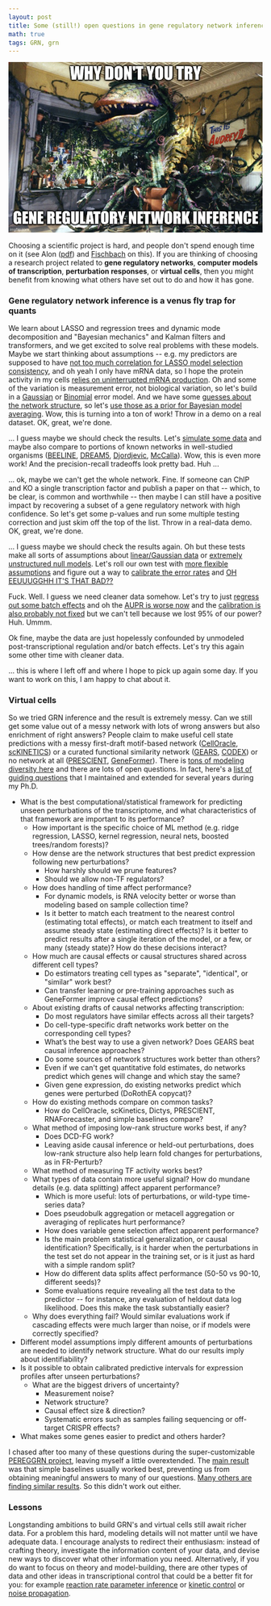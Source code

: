 ```yaml
---
layout: post
title: Some (still!) open questions in gene regulatory network inference
math: true
tags: GRN, grn
---
```


![An image of Audrey II captioned 'Why dont you try .... GENE REGULATORY NETWORK INFERENCE?'](/images/grn_meme_audrey_ii.jpg)

Choosing a scientific project is hard, and people don't spend enough time on it (see Alon ([pdf](https://www.weizmann.ac.il/mcb/alon/sites/mcb.UriAlon/files/uploads/nurturing/howtochoosegoodproblem.pdf)) and [Fischbach](https://www.cell.com/cell/abstract/S0092-8674(24)00304-0) on this). If you are thinking of choosing a research project related to **gene regulatory networks**, **computer models of transcription**, **perturbation responses**, or **virtual cells**, then you might benefit from knowing what others have set out to do and how it has gone.

### Gene regulatory network inference is a venus fly trap for quants

We learn about LASSO and regression trees and dynamic mode decomposition and "Bayesian mechanics" and Kalman filters and transformers, and we get excited to solve real problems with these models. Maybe we start thinking about assumptions -- e.g. my predictors are supposed to have [not too much correlation for LASSO model selection consistency](https://jmlr.org/papers/v7/zhao06a.html), and oh yeah I only have mRNA data, so I hope the protein activity in my cells [relies on uninterrupted mRNA production](https://www.nobelprize.org/prizes/medicine/1965/ceremony-speech/). Oh and some of the variation is measurement error, not biological variation, so let's build in a [Gaussian](https://www.sciencedirect.com/science/article/pii/S1046202315300049) or [Binomial](https://www.nature.com/articles/s41592-023-01971-3) error model. And we have some [guesses about the network structure](https://github.com/ekernf01/network_collection), so let's [use those as a prior for Bayesian model averaging](https://bmcsystbiol.biomedcentral.com/articles/10.1186/1752-0509-8-47). Wow, this is turning into a ton of work! Throw in a demo on a real dataset. OK, great, we're done. 

... I guess maybe we should check the results. Let's [simulate some data](https://www.liebertpub.com/doi/abs/10.1089/cmb.2008.09TT) and maybe also compare to portions of known networks in well-studied organisms ([BEELINE](https://www.nature.com/articles/s41592-019-0690-6), [DREAM5](https://www.nature.com/articles/nmeth.2016), [Djordjevic](https://journals.plos.org/plosone/article?id=10.1371/journal.pone.0111661), [McCalla](https://academic.oup.com/g3journal/article/13/3/jkad004/6982776)). Wow, this is even more work! And the precision-recall tradeoffs look pretty bad. Huh ...

... ok, maybe we can't get the whole network. Fine. If someone can ChIP and KO a single transcription factor and publish a paper on that -- which, to be clear, is common and worthwhile -- then maybe I can still have a positive impact by recovering a subset of a gene regulatory network with high confidence. So let's get some p-values and run some multiple testing correction and just skim off the top of the list. Throw in a real-data demo. OK, great, we're done. 

... I guess maybe we should check the results again. Oh but these tests make all sorts of assumptions about [linear/Gaussian data](https://pubmed.ncbi.nlm.nih.gov/15479708/) or [extremely unstructured null models](https://pubmed.ncbi.nlm.nih.gov/30169550/). Let's roll our own test with [more flexible assumptions](https://academic.oup.com/jrsssb/article/80/3/551/7048447) and figure out a way to [calibrate the error rates](https://academic.oup.com/bioinformatics/article/31/17/2836/182839) and [OH EEUUUGGHH IT'S THAT BAD??](https://www.cell.com/cell-systems/fulltext/S2405-4712(24)00205-9)

Fuck. Well. I guess we need cleaner data somehow. Let's try to just [regress out some batch effects](https://genomebiology.biomedcentral.com/articles/10.1186/s13059-019-1700-9) and oh the [AUPR is worse now](https://pubmed.ncbi.nlm.nih.gov/35115012/) and the [calibration is also probably not fixed](https://www.cell.com/cell-systems/fulltext/S2405-4712(24)00205-9) but we can't tell because we lost 95% of our power? Huh. Ummm. 

Ok fine, maybe the data are just hopelessly confounded by unmodeled post-transcriptional regulation and/or batch effects. Let's try this again some other time with cleaner data.

... this is where I left off and where I hope to pick up again some day. If you want to work on this, I am happy to chat about it. 

### Virtual cells

So we tried GRN inference and the result is extremely messy. Can we still get some value out of a messy network with lots of wrong answers but also enrichment of right answers? People claim to make useful cell state predictions with a messy first-draft motif-based network ([CellOracle](https://www.nature.com/articles/s41586-022-05688-9), [scKINETICS](https://academic.oup.com/bioinformatics/article/39/Supplement_1/i394/7210448?login=false)) or a curated functional similarity network ([GEARS](https://www.nature.com/articles/s41587-023-01905-6), [CODEX](https://pmc.ncbi.nlm.nih.gov/articles/PMC11211812/)) or no network at all ([PRESCIENT](https://www.nature.com/articles/s41467-021-23518-w), [GeneFormer](https://www.nature.com/articles/s41586-023-06139-9)). There is [tons of modeling diversity here](https://ekernf01.github.io/perturbation-methods) and there are lots of open questions. In fact, here's a [list of guiding questions](https://github.com/ekernf01/perturbation_benchmarking/blob/main/guiding_questions.txt) that I maintained and extended for several years during my Ph.D. 

- What is the best computational/statistical framework for predicting unseen perturbations of the transcriptome, and what characteristics of that framework are important to its performance?
    - How important is the specific choice of ML method (e.g. ridge regression, LASSO, kernel regression, neural nets, boosted trees/random forests)?
    - How dense are the network structures that best predict expression following new perturbations?
        - How harshly should we prune features?
        - Should we allow non-TF regulators?
    - How does handling of time affect performance? 
        - For dynamic models, is RNA velocity better or worse than modeling based on sample collection time?
        - Is it better to match each treatment to the nearest control (estimating total effects), or match each treatment to itself and assume steady state (estimating direct effects)? Is it better to predict results after a single iteration of the model, or a few, or many (steady state)? How do these decisions interact?
    - How much are causal effects or causal structures shared across different cell types? 
        - Do estimators treating cell types as "separate", "identical", or "similar" work best?
        - Can transfer learning or pre-training approaches such as GeneFormer improve causal effect predictions?
    - About existing drafts of causal networks affecting transcription:
        - Do most regulators have similar effects across all their targets?
        - Do cell-type-specific draft networks work better on the corresponding cell types?
        - What’s the best way to use a given network? Does GEARS beat causal inference approaches?
        - Do some sources of network structures work better than others?
        - Even if we can't get quantitative fold estimates, do networks predict which genes will change and which stay the same?
        - Given gene expression, do existing networks predict which genes were perturbed (DoRothEA copycat)?
    - How do existing methods compare on common tasks?
        - How do CellOracle, scKinetics, Dictys, PRESCIENT, RNAForecaster, and simple baselines compare?
    - What method of imposing low-rank structure works best, if any?
        - Does DCD-FG work?
        - Leaving aside causal inference or held-out perturbations, does low-rank structure also help learn fold changes for perturbations, as in FR-Perturb?
    - What method of measuring TF activity works best?
    - What types of data contain more useful signal? How do mundane details (e.g. data splitting) affect apparent performance? 
        - Which is more useful: lots of perturbations, or wild-type time-series data? 
        - Does pseudobulk aggregation or metacell aggregation or averaging of replicates hurt performance?
        - How does variable gene selection affect apparent performance? 
        - Is the main problem statistical generalization, or causal identification? Specifically, is it harder when the perturbations in the test set do not appear in the training set, or is it just as hard with a simple random split?
        - How do different data splits affect performance (50-50 vs 90-10, different seeds)?
        - Some evaluations require revealing all the test data to the predictor -- for instance, any evaluation of heldout data log likelihood. Does this make the task substantially easier?
    - Why does everything fail? Would similar evaluations work if cascading effects were much larger than noise, or if models were correctly specified?
- Different model assumptions imply different amounts of perturbations are needed to identify network structure. What do our results imply about identifiability?
- Is it possible to obtain calibrated predictive intervals for expression profiles after unseen perturbations? 
    - What are the biggest drivers of uncertainty?
        - Measurement noise? 
        - Network structure? 
        - Causal effect size & direction?
        - Systematic errors such as samples failing sequencing or off-target CRISPR effects?
- What makes some genes easier to predict and others harder?

I chased after too many of these questions during the super-customizable [PEREGGRN project](https://github.com/ekernf01/perturbation_benchmarking), leaving myself a little overextended. The [main result](https://www.biorxiv.org/content/10.1101/2023.07.28.551039v2) was that simple baselines usually worked best, preventing us from obtaining meaningful answers to many of our questions. [Many others are finding similar results](https://ekernf01.github.io/perturbation-benchmarks). So this didn't work out either.

### Lessons

Longstanding ambitions to build GRN's and virtual cells still await richer data. For a problem this hard, modeling details will not matter until we have adequate data. I encourage analysts to redirect their enthusiasm: instead of crafting theory, investigate the information content of your data, and devise new ways to discover what other information you need. Alternatively, if you do want to focus on theory and model-building, there are other types of data and other ideas in transcriptional control that could be a better fit for you: for example [reaction rate parameter inference](https://github.com/ekernf01/prelim_tex_files/blob/master/kernfeld_wilkinson_summary/kernfeld%20wilkinson%20summary.pdf) or [kinetic control](https://www.cell.com/cell-systems/fulltext/S2405-4712(16)30407-0) or [noise propagation](https://www.biorxiv.org/content/10.1101/2024.11.28.625836v1.abstract). 

